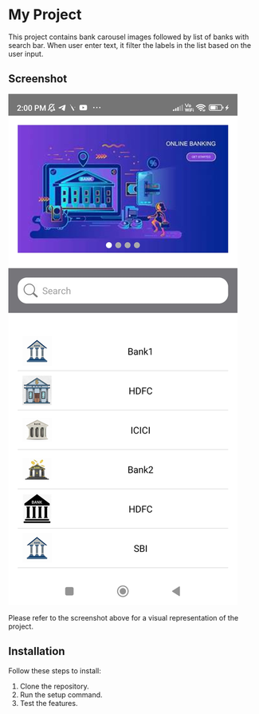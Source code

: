 # My Project

This project contains bank carousel images followed by list of banks with search bar. When user enter text, it filter the labels in the
list based on the user input. 

## Screenshot

![Screenshot](https://github.com/shilpija/ninedottest/blob/master/app/images/Screenshot.jpg)

Please refer to the screenshot above for a visual representation of the project.

## Installation

Follow these steps to install:

1. Clone the repository.
2. Run the setup command.
3. Test the features.
